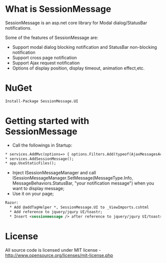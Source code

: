 # What is SessionMessage

SessionMessage is an asp.net core library for Modal dialog/StatusBar notifications.

Some of the features of SessionMessage are:

  * Support modal dialog blocking notification and StatusBar non-blocking notification
  * Support cross page notification
  * Support Ajax request notification
  * Options of display position, display timeout, animation effect,etc.

# NuGet
```xml
Install-Package SessionMessage.UI
```
# Getting started with SessionMessage

  * Call the followings in Startup:  
  ```xml
  * services.AddMvc(options=> { options.Filters.Add(typeof(AjaxMessagesActionFilter)); });
  * services.AddSessionMessage();
  * app.UseStaticFiles();
  ```
  * Inject ISessionMessageManager and call ISessionMessageManager.SetMessage(MessageType.Info, MessageBehaviors.StatusBar, "your notification message") when you want to display message;
  * Use it on your page;
```xml
Razor:
  * Add @addTagHelper *, SessionMessage.UI to _ViewImports.cshtml
  * Add reference to jquery/jqury UI/toastr;
  * Insert <sessionmessage /> after reference to jquery/jqury UI/toastr;
```

# License
All source code is licensed under MIT license - http://www.opensource.org/licenses/mit-license.php
